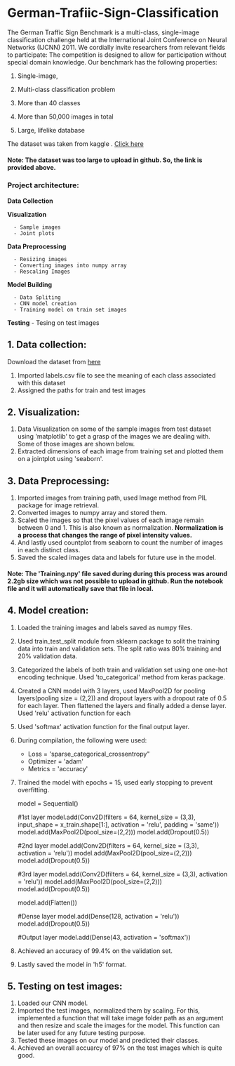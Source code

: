 # German-Trafiic-Sign-Classification 

The German Traffic Sign Benchmark is a multi-class, single-image classification challenge held at the International Joint Conference on Neural Networks (IJCNN) 2011. We cordially invite researchers from relevant fields to participate: The competition is designed to allow for participation without special domain knowledge. Our benchmark has the following properties: 

  

1. Single-image,  

2. Multi-class classification problem 

3. More than 40 classes 

4. More than 50,000 images in total 

5. Large, lifelike database 

 

The dataset was taken from kaggle . [Click here](https://www.kaggle.com/meowmeowmeowmeowmeow/gtsrb-german-traffic-sign)

#### Note: The dataset was too large to upload in github. So, the link is provided above.

### Project architecture:

**Data Collection**

**Visualization**

      - Sample images
      - Joint plots
      
**Data Preprocessing**

      - Resizing images
      - Converting images into numpy array
      - Rescaling Images
      
**Model Building**

      - Data Spliting
      - CNN model creation
      - Training model on train set images
      
**Testing**
      - Tesing on test images
      
      
## 1. Data collection:

Download the dataset from [here](https://www.kaggle.com/meowmeowmeowmeowmeow/gtsrb-german-traffic-sign)

  1. Imported labels.csv file to see the meaning of each class associated with this dataset
  2. Assigned the paths for train and test images

## 2. Visualization:

  1. Data Visualization on some of the sample images from test dataset using 'matplotlib' to get a grasp of the images we are dealing with. 
     Some of those images are shown below.
  2. Extracted dimensions of each image from training set and plotted them on a jointplot using 'seaborn'.
      
      
## 3. Data Preprocessing:

  1. Imported images from training path, used Image method from PIL package for image retrieval.
  2. Converted images to numpy array and stored them.
  3. Scaled the images so that the pixel values of each image remain between 0 and 1. This is also known as normalization.
     **Normalization is a process that changes the range of pixel intensity values.**
  4. And lastly used countplot from seaborn to count the number of images in each distinct class.
  5. Saved the scaled images data and labels for future use in the model.
      
#### Note: The 'Training.npy' file saved during during this process was around 2.2gb size which was not possible to upload in github. Run the notebook file and it will automatically save that file in local.

## 4. Model creation:
      
  1. Loaded the training images and labels saved as numpy files.
  2. Used train_test_split module from sklearn package to solit the training data into train and validation sets. 
     The split ratio was 80% training and 20% validation data.
  3. Categorized the labels of both train and validation set using one one-hot encoding technique. 
     Used 'to_categorical' method from keras package.
  4. Created a CNN model with 3 layers, used MaxPool2D for pooling layers(pooling size = (2,2)) and dropout layers with a dropout rate of 0.5 for each layer.
     Then flattened the layers and finally added a dense layer. Used 'relu' activation function for each
  5. Used 'softmax' activation function for the final output layer.
  6. During compilation, the following were used:
      - Loss = 'sparse_categorical_crossentropy"
      - Optimizer = 'adam'
      - Metrics = 'accuracy'
  7. Trained the model with epochs = 15, used early stopping to prevent overfitting.
          
        model = Sequential()

        #1st layer
        model.add(Conv2D(filters = 64, kernel_size = (3,3), input_shape = x_train.shape[1:], activation = 'relu', padding = 'same'))
        model.add(MaxPool2D(pool_size=(2,2)))
        model.add(Dropout(0.5))

        #2nd layer
        model.add(Conv2D(filters = 64, kernel_size = (3,3), activation = 'relu'))
        model.add(MaxPool2D(pool_size=(2,2)))
        model.add(Dropout(0.5))

        #3rd layer
        model.add(Conv2D(filters = 64, kernel_size = (3,3), activation = 'relu'))
        model.add(MaxPool2D(pool_size=(2,2)))
        model.add(Dropout(0.5))

        model.add(Flatten())

        #Dense layer
        model.add(Dense(128, activation = 'relu'))
        model.add(Dropout(0.5))

        #Output layer
        model.add(Dense(43, activation = 'softmax'))
        
  8. Achieved an accuracy of 99.4% on the validation set.
  9. Lastly saved the model in 'h5' format.

## 5. Testing on test images:
      
  1. Loaded our CNN model.
  2. Imported the test images, normalized them by scaling. 
     For this, implemented a function that will take image folder path as an argument and then resize and scale the images for the model. 
     This function can be later used for any future testing purpose.
  3. Tested these images on our model and predicted their classes.
  4. Achieved an overall accuarcy of 97% on the test images which is quite good.
